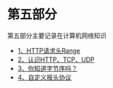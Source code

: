 # 第五部分

第五部分主要记录在计算机网络知识

  * [1、HTTP请求头Range](https://github.com/FantasticLBP/knowledge-kit/blob/master/第五部分%20开发杂谈/5.1.md)
  * [2、认识HTTP、TCP、UDP](https://github.com/FantasticLBP/knowledge-kit/blob/master/第五部分%20开发杂谈/5.2.md)
  * [3、你知道字节序吗？](https://github.com/FantasticLBP/knowledge-kit/blob/master/第五部分%20开发杂谈/5.3.md)
  * [4、自定义报头协议](https://github.com/FantasticLBP/knowledge-kit/blob/master/第五部分%20开发杂谈/5.4.md)  
